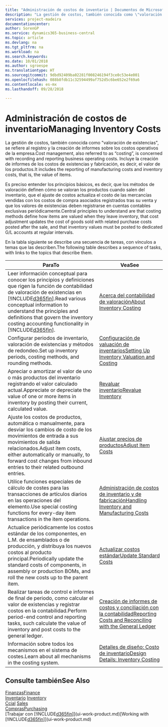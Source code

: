 ```yaml
---
title: "Administración de costos de inventario | Documentos de Microsoft"
description: "La gestión de costos, también conocida como \"valoración de existencias\", se refiere al registro y la creación de informes sobre los costos operativos de la empresa. Incluye la creación de informes de los costos de existencias y fabricación, es decir, el valor de los productos."
services: project-madeira
documentationcenter: 
author: SorenGP
ms.service: dynamics365-business-central
ms.topic: article
ms.devlang: na
ms.tgt_pltfrm: na
ms.workload: na
ms.search.keywords: 
ms.date: 10/01/2018
ms.author: sgroespe
ms.translationtype: HT
ms.sourcegitcommit: 9dbd92409ba02281f008246194f3ce0c53e4e001
ms.openlocfilehash: 088b8fdb11c32594499af752d5c6be652e2f69a6
ms.contentlocale: es-mx
ms.lasthandoff: 09/28/2018

---
```

# <a name="managing-inventory-costs"></a><span data-ttu-id="7d901-104">Administración de costos de inventario</span><span class="sxs-lookup"><span data-stu-id="7d901-104">Managing Inventory Costs</span></span>
<span data-ttu-id="7d901-105">La gestión de costos, también conocida como "valoración de existencias", se refiere al registro y la creación de informes sobre los costos operativos de la empresa.</span><span class="sxs-lookup"><span data-stu-id="7d901-105">Cost management, also referred to as “costing”, is concerned with recording and reporting business operating costs.</span></span> <span data-ttu-id="7d901-106">Incluye la creación de informes de los costos de existencias y fabricación, es decir, el valor de los productos.</span><span class="sxs-lookup"><span data-stu-id="7d901-106">It includes the reporting of manufacturing costs and inventory costs, that is, the value of items.</span></span>   

<span data-ttu-id="7d901-107">Es preciso entender los principios básicos, es decir, que los métodos de valoración definen cómo se valoran los productos cuando salen del inventario, que el ajuste de costos actualiza el costo de las mercancías vendidas con los costos de compra asociados registrados tras su venta y que los valores de existencias deben registrarse en cuentas contables exclusivas periódicamente.</span><span class="sxs-lookup"><span data-stu-id="7d901-107">Central principles to understand are that costing methods define how items are valued when they leave inventory, that cost adjustment updates the cost of goods sold with related purchase costs posted after the sale, and that inventory values must be posted to dedicated G/L accounts at regular intervals.</span></span>

<span data-ttu-id="7d901-108">En la tabla siguiente se describe una secuencia de tareas, con vínculos a temas que las describen.</span><span class="sxs-lookup"><span data-stu-id="7d901-108">The following table describes a sequence of tasks, with links to the topics that describe them.</span></span>

|<span data-ttu-id="7d901-109">**Para**</span><span class="sxs-lookup"><span data-stu-id="7d901-109">**To**</span></span>|<span data-ttu-id="7d901-110">**Vea**</span><span class="sxs-lookup"><span data-stu-id="7d901-110">**See**</span></span>|  
|------------|-------------|  
|<span data-ttu-id="7d901-111">Leer información conceptual para conocer los principios y definiciones que rigen la función de contabilidad de valoración de existencias en [!INCLUDE[d365fin](includes/d365fin_md.md)].</span><span class="sxs-lookup"><span data-stu-id="7d901-111">Read various conceptual information to understand the principles and definitions that govern the inventory costing accounting functionality in [!INCLUDE[d365fin](includes/d365fin_md.md)].</span></span>|[<span data-ttu-id="7d901-112">Acerca del contabilidad de valoración</span><span class="sxs-lookup"><span data-stu-id="7d901-112">About Inventory Costing</span></span>](finance-learn-about-costing.md)|  
|<span data-ttu-id="7d901-113">Configurar periodos de inventario, valoración de existencias y métodos de redondeo.</span><span class="sxs-lookup"><span data-stu-id="7d901-113">Set up inventory periods, costing methods, and rounding methods.</span></span>|[<span data-ttu-id="7d901-114">Configuración de valuación de inventarios</span><span class="sxs-lookup"><span data-stu-id="7d901-114">Setting Up Inventory Valuation and Costing</span></span>](finance-set-up-inventory-valuation-and-costing.md)|
|<span data-ttu-id="7d901-115">Apreciar o amortizar el valor de uno o más productos del inventario registrando el valor calculado actual.</span><span class="sxs-lookup"><span data-stu-id="7d901-115">Appreciate or depreciate the value of one or more items in inventory by posting their current, calculated value.</span></span>|[<span data-ttu-id="7d901-116">Revaluar inventario</span><span class="sxs-lookup"><span data-stu-id="7d901-116">Revalue Inventory</span></span>](inventory-how-revalue-inventory.md)|
|<span data-ttu-id="7d901-117">Ajuste los costos de productos, automática o manualmente, para desviar los cambios de costo de los movimientos de entrada a sus movimientos de salida relacionados.</span><span class="sxs-lookup"><span data-stu-id="7d901-117">Adjust item costs, either automatically or manually, to forward cost changes from inbound entries to their related outbound entries.</span></span>|[<span data-ttu-id="7d901-118">Ajustar precios de productos</span><span class="sxs-lookup"><span data-stu-id="7d901-118">Adjust Item Costs</span></span>](inventory-how-adjust-item-costs.md)|
|<span data-ttu-id="7d901-119">Utilice funciones especiales de cálculo de costes para las transacciones de artículos diarios en las operaciones del elemento.</span><span class="sxs-lookup"><span data-stu-id="7d901-119">Use special costing functions for every-day item transactions in the item operations.</span></span>|[<span data-ttu-id="7d901-120">Administración de costos de inventario y de fabricación</span><span class="sxs-lookup"><span data-stu-id="7d901-120">Handling Inventory and Manufacturing Costs</span></span>](finance-handle-inventory-and-manufacturing-costs.md)|  
|<span data-ttu-id="7d901-121">Actualice periódicamente los costos estándar de los componentes, en L.M. de ensamblados o de producción, y distribuya los nuevos costos al producto principal.</span><span class="sxs-lookup"><span data-stu-id="7d901-121">Periodically update the standard costs of components, in assembly or production BOMs, and roll the new costs up to the parent item.</span></span>|[<span data-ttu-id="7d901-122">Actualizar costos estándar</span><span class="sxs-lookup"><span data-stu-id="7d901-122">Update Standard Costs</span></span>](finance-how-to-update-standard-costs.md)|
|<span data-ttu-id="7d901-123">Realizar tareas de control e informes de final de periodo, como calcular el valor de existencias y registrar costos en la contabilidad.</span><span class="sxs-lookup"><span data-stu-id="7d901-123">Perform period-end control and reporting tasks, such calculate the value of inventory and post costs to the general ledger.</span></span>|[<span data-ttu-id="7d901-124">Creación de informes de costos y conciliación con la contabilidad</span><span class="sxs-lookup"><span data-stu-id="7d901-124">Reporting Costs and Reconciling with the General Ledger</span></span>](finance-report-costs-and-reconcile-with-the-general-ledger.md)|  
|<span data-ttu-id="7d901-125">Información sobre todos los mecanismos en el sistema de costes.</span><span class="sxs-lookup"><span data-stu-id="7d901-125">Learn about all mechanisms in the costing system.</span></span>|[<span data-ttu-id="7d901-126">Detalles de diseño: Costo de inventario</span><span class="sxs-lookup"><span data-stu-id="7d901-126">Design Details: Inventory Costing</span></span>](design-details-inventory-costing.md)|  

## <a name="see-also"></a><span data-ttu-id="7d901-127">Consulte también</span><span class="sxs-lookup"><span data-stu-id="7d901-127">See Also</span></span>  
 [<span data-ttu-id="7d901-128">Finanzas</span><span class="sxs-lookup"><span data-stu-id="7d901-128">Finance</span></span>](finance.md)  
 <span data-ttu-id="7d901-129">[Inventario](inventory-manage-inventory.md) </span><span class="sxs-lookup"><span data-stu-id="7d901-129">[Inventory](inventory-manage-inventory.md) </span></span>  
 <span data-ttu-id="7d901-130">[Ccial](sales-manage-sales.md) </span><span class="sxs-lookup"><span data-stu-id="7d901-130">[Sales](sales-manage-sales.md) </span></span>  
 [<span data-ttu-id="7d901-131">Compras</span><span class="sxs-lookup"><span data-stu-id="7d901-131">Purchasing</span></span>](purchasing-manage-purchasing.md)  
 <span data-ttu-id="7d901-132">[Trabajar con [!INCLUDE[d365fin](includes/d365fin_md.md)]](ui-work-product.md)</span><span class="sxs-lookup"><span data-stu-id="7d901-132">[Working with [!INCLUDE[d365fin](includes/d365fin_md.md)]](ui-work-product.md)</span></span>

